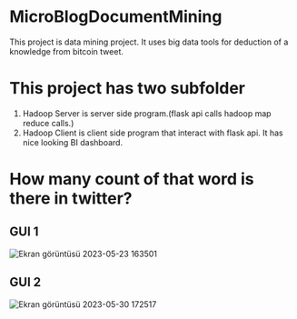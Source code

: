 # MicroBlogDocumentMining
This project is data mining project. It uses big data tools for deduction of a knowledge from bitcoin tweet.  
# This project has two subfolder
1. Hadoop Server is server side program.(flask api calls hadoop map reduce calls.)
2. Hadoop Client is client side program that interact with flask api. It has nice looking BI dashboard. 

# How many count of that word is there in twitter?
## GUI 1
![Ekran görüntüsü 2023-05-23 163501](https://github.com/user-attachments/assets/b9e2811e-f062-43a9-8daf-26659cd3680d)

## GUI 2
![Ekran görüntüsü 2023-05-30 172517](https://github.com/user-attachments/assets/cb4daa0c-c972-4648-97e4-c11a170d2c8c)
